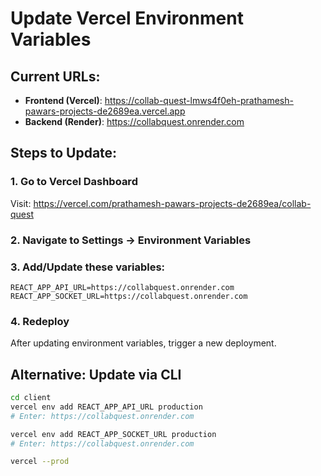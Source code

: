 # Update Vercel Environment Variables

## Current URLs:
- **Frontend (Vercel)**: https://collab-quest-lmws4f0eh-prathamesh-pawars-projects-de2689ea.vercel.app
- **Backend (Render)**: https://collabquest.onrender.com

## Steps to Update:

### 1. Go to Vercel Dashboard
Visit: https://vercel.com/prathamesh-pawars-projects-de2689ea/collab-quest

### 2. Navigate to Settings → Environment Variables

### 3. Add/Update these variables:
```
REACT_APP_API_URL=https://collabquest.onrender.com
REACT_APP_SOCKET_URL=https://collabquest.onrender.com
```

### 4. Redeploy
After updating environment variables, trigger a new deployment.

## Alternative: Update via CLI
```bash
cd client
vercel env add REACT_APP_API_URL production
# Enter: https://collabquest.onrender.com

vercel env add REACT_APP_SOCKET_URL production  
# Enter: https://collabquest.onrender.com

vercel --prod
```
